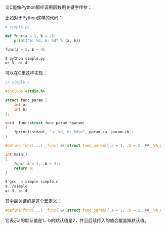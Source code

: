 让C能像Python那样调用函数用关键字传参：

比如对于Python这样的代码：

```python
# simple.py

def func(a = 1, b = 2):
    print("a: %d, b: %d" % (a, b))

func(a = 3, b = 4)
```

```bash
$ python simple.py
a: 3, b: 4
```

可以在C里这样实现：

```c
// simple.c

#include <stdio.h>

struct func_param {
	int a;
	int b;
};

void _func(struct func_param *param)
{
	fprintf(stdout, "a: %d, b: %d\n", param->a, param->b);
}

#define func(...) _func( &((struct func_param){.a = 1, .b = 2, ##__VA_ARGS__}) )

int main()
{
	func(.a = 3, .b = 4);
	return 0;
}
```

```bash
$ gcc -o simple simple.c
$ ./simple
a: 3, b: 4
```

其中最关键的是这个宏定义：

```c
#define func(...) _func( &((struct func_param){.a = 1, .b = 2, ##__VA_ARGS__}) )
```

它表示a的默认值是1，b的默认值是2，并且后续传入的值会覆盖掉默认值。
